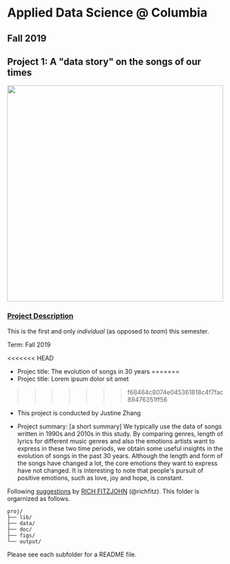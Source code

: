 # Applied Data Science @ Columbia
## Fall 2019
## Project 1: A "data story" on the songs of our times

<img src="figs/title1.jpeg" width="500">

### [Project Description](doc/)
This is the first and only *individual* (as opposed to *team*) this semester. 

Term: Fall 2019

<<<<<<< HEAD
+ Projec title: The evolution of songs in 30 years 
=======
+ Projec title: Lorem ipsum dolor sit amet
>>>>>>> f68464c8074e045361818c4f7fac89476351ff56
+ This project is conducted by Justine Zhang

+ Project summary: [a short summary] We typically use the data of songs written in 1990s and 2010s in this study. By comparing genres, length of lyrics for different music genres and also the emotions artists want to express in these two time periods, we obtain some useful insights in the evolution of songs in the past 30 years. Although the length and form of the songs have changed a lot, the core emotions they want to express have not changed. It is interesting to note that people's pursuit of positive emotions, such as love, joy and hope, is constant.

Following [suggestions](http://nicercode.github.io/blog/2013-04-05-projects/) by [RICH FITZJOHN](http://nicercode.github.io/about/#Team) (@richfitz). This folder is orgarnized as follows.

```
proj/
├── lib/
├── data/
├── doc/
├── figs/
└── output/
```

Please see each subfolder for a README file.
